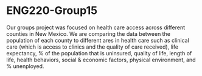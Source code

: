 # ENG220-Group15

Our groups project was focused on health care access across different counties in New Mexico. We are comparing the data between the population of each county to different ares in health care such as clinical care (which is access to clinics and the quality of care received), life expectancy, % of the population that is uninsured, quality of life, length of life, health behaviors, social & economic factors, physical environment, and % unenployed. 
